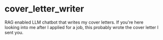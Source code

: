 # cover_letter_writer
RAG enabled LLM chatbot that writes my cover letters. If you're here looking into me after I applied for a job, this probably wrote the cover letter I sent you.
